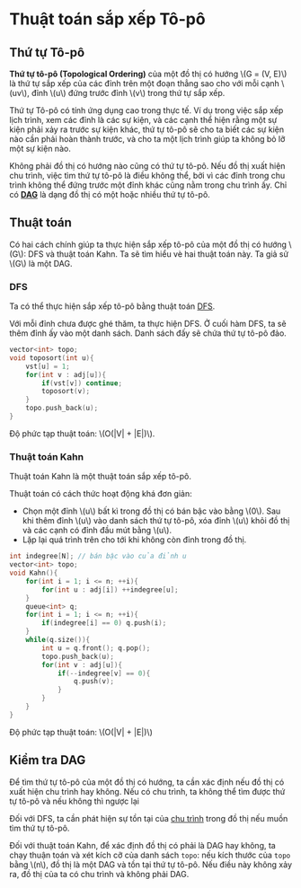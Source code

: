 # Thuật toán sắp xếp Tô-pô

## Thứ tự Tô-pô

**Thứ tự tô-pô (Topological Ordering)** của một đồ thị có hướng \\(G = (V, E)\\) là thứ tự sắp xếp của các đỉnh trên một đoạn thẳng sao cho với mỗi cạnh \\(uv\\), đỉnh \\(u\\) đứng trước đỉnh \\(v\\) trong thứ tự sắp xếp.

Thứ tự Tô-pô có tính ứng dụng cao trong thực tế. Ví dụ trong việc sắp xếp lịch trình, xem các đỉnh là các sự kiện, và các cạnh thể hiện rằng một sự kiện phải xảy ra trước sự kiện khác, thứ tự tô-pô sẽ cho ta biết các sự kiện nào cần phải hoàn thành trước, và cho ta một lịch trình giúp ta không bỏ lỡ một sự kiện nào.

Không phải đồ thị có hướng nào cũng có thứ tự tô-pô. Nếu đồ thị xuất hiện chu trình, việc tìm thứ tự tô-pô là điều không thể, bởi vì các đỉnh trong chu trình không thể đứng trước một đỉnh khác cũng nằm trong chu trình ấy. Chỉ có [**DAG**](overview.md#directed-acyclic-graph-dag) là dạng đồ thị có một hoặc nhiều thứ tự tô-pô.

## Thuật toán

Có hai cách chính giúp ta thực hiện sắp xếp tô-pô của một đồ thị có hướng \\(G\\): DFS và thuật toán Kahn. Ta sẽ tìm hiểu vè hai thuật toán này. Ta giả sử \\(G\\) là một DAG.

### DFS 

Ta có thể thực hiện sắp xếp tô-pô bằng thuật toán [DFS](dfs.md). 

Với mỗi đỉnh chưa được ghé thăm, ta thực hiện DFS. Ở cuối hàm DFS, ta sẽ thêm đỉnh ấy vào một danh sách. Danh sách đấy sẽ chứa thứ tự tô-pô đảo. 

```C++
vector<int> topo;
void toposort(int u){
	vst[u] = 1;
	for(int v : adj[u]){
		if(vst[v]) continue;
		toposort(v);
	}	
	topo.push_back(u);
}
```

Độ phức tạp thuật toán: \\(O(|V| + |E|)\\).

### Thuật toán Kahn

Thuật toán Kahn là một thuật toán sắp xếp tô-pô.

Thuật toán có cách thức hoạt động khá đơn giản:
- Chọn một đỉnh \\(u\\) bất kì trong đồ thị có bán bậc vào bằng \\(0\\). Sau khi thêm đỉnh \\(u\\) vào danh sách thứ tự tô-pô, xóa đỉnh \\(u\\) khỏi đồ thị và các cạnh có đỉnh đầu mút bằng \\(u\\).
- Lặp lại quá trình trên cho tới khi không còn đỉnh trong đồ thị.

```C++
int indegree[N]; // bán bậc vào của đỉnh u
vector<int> topo;
void Kahn(){
	for(int i = 1; i <= n; ++i){
		for(int u : adj[i]) ++indegree[u];
	}
	queue<int> q;
	for(int i = 1; i <= n; ++i){
		if(indegree[i] == 0) q.push(i);
	}
	while(q.size()){
		int u = q.front(); q.pop();
		topo.push_back(u);
		for(int v : adj[u]){
			if(--indegree[v] == 0){
				q.push(v);
			}
		}
	}
}

```

Độ phức tạp thuật toán: \\(O(|V| + |E|)\\)

## Kiểm tra DAG

Để tìm thứ tự tô-pô của một đồ thị có hướng, ta cần xác định nếu đồ thị có xuất hiện chu trình hay không. Nếu có chu trình, ta không thể tìm được thứ tự tô-pô và nếu không thì ngược lại

Đối với DFS, ta cần phát hiện sự tồn tại của [chu trình](graph-traversal-applications.md#phát-hiện-chu-trình) trong đồ thị nếu muồn tìm thứ tự tô-pô.

Đối với thuật toán Kahn, để xác định đồ thị có phải là DAG hay không, ta chạy thuận toán và xét kích cỡ của danh sách `topo`: nếu kích thước của `topo` bằng \\(n\\), đồ thị là một DAG và tồn tại thứ tự tô-pô. Nếu điều này không xảy ra, đồ thị của ta có chu trình và không phải DAG.

